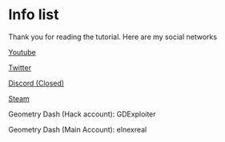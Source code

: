 # Info list

Thank you for reading the tutorial. Here are my social networks

[Youtube](https://bit.ly/2Eee4E7)

[Twitter](https://bit.ly/3j5rYrb)

[Discord (Closed)](https://discord.gg/hH7z9yD)

[Steam](https://bit.ly/3l17z8x)

Geometry Dash (Hack account): GDExploiter

Geometry Dash (Main Account): elnexreal

